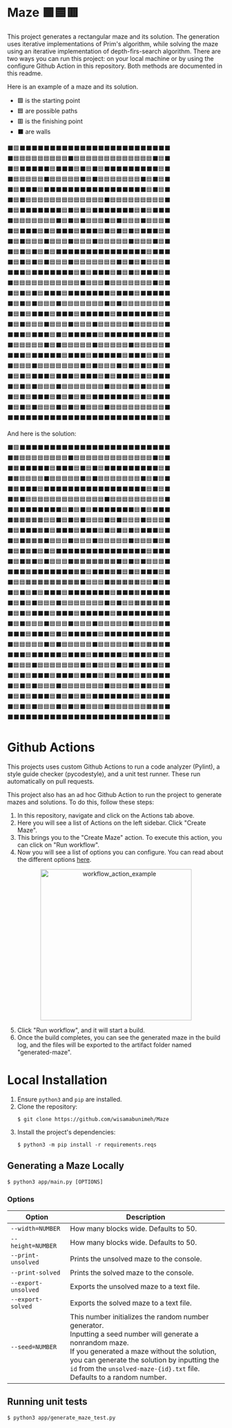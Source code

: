 # Maze 🟩🟦🟥

This project generates a rectangular maze and its solution. The generation uses iterative implementations of Prim's algorithm, while solving the maze using an iterative implementation of depth-firs-search algorithm. There are two ways you can run this project: on your local machine or by using the configure Github Action in this repository. Both methods are documented in this readme.

Here is an example of a maze and its solution.

- 🟩 is the starting point
- 🟦 are possible paths
- 🟥 is the finishing point
- ⬛ are walls

⬛🟩⬛⬛⬛⬛⬛⬛⬛⬛⬛⬛⬛⬛⬛⬛⬛⬛⬛⬛⬛⬛⬛⬛⬛⬛⬛<br>
⬛🟦🟦🟦🟦🟦🟦🟦🟦🟦⬛🟦🟦🟦🟦🟦🟦🟦🟦🟦🟦🟦🟦🟦⬛🟦⬛<br>
⬛🟦⬛⬛⬛⬛⬛🟦⬛⬛⬛🟦⬛🟦⬛🟦⬛⬛⬛⬛⬛⬛⬛⬛⬛🟦⬛<br>
⬛🟦🟦🟦🟦🟦⬛🟦🟦🟦🟦🟦⬛🟦⬛🟦🟦🟦🟦🟦🟦🟦⬛🟦⬛🟦⬛<br>
⬛🟦⬛⬛⬛🟦⬛⬛⬛⬛⬛⬛⬛⬛⬛⬛⬛⬛⬛⬛⬛⬛⬛🟦⬛🟦⬛<br>
⬛🟦⬛🟦🟦🟦🟦🟦🟦🟦🟦🟦🟦🟦🟦🟦⬛🟦🟦🟦🟦🟦🟦🟦🟦🟦⬛<br>
⬛🟦⬛⬛⬛⬛⬛⬛⬛🟦⬛🟦⬛🟦⬛⬛⬛⬛⬛⬛⬛🟦⬛🟦⬛⬛⬛<br>
⬛🟦🟦🟦🟦🟦🟦🟦⬛🟦⬛🟦⬛🟦🟦🟦⬛🟦⬛🟦🟦🟦⬛🟦🟦🟦⬛<br>
⬛🟦⬛⬛⬛🟦⬛🟦⬛⬛⬛🟦⬛⬛⬛🟦⬛🟦⬛🟦⬛🟦⬛⬛⬛🟦⬛<br>
⬛🟦⬛🟦🟦🟦⬛🟦🟦🟦⬛🟦🟦🟦⬛🟦🟦🟦🟦🟦⬛🟦🟦🟦⬛🟦⬛<br>
⬛🟦⬛🟦⬛🟦⬛🟦⬛⬛⬛⬛⬛⬛⬛⬛⬛⬛⬛⬛⬛⬛⬛🟦⬛⬛⬛<br>
⬛🟦⬛🟦⬛🟦⬛🟦🟦🟦⬛🟦🟦🟦🟦🟦🟦🟦⬛🟦⬛🟦⬛🟦🟦🟦⬛<br>
⬛⬛⬛🟦⬛⬛⬛⬛⬛⬛⬛🟦⬛🟦⬛⬛⬛🟦⬛🟦⬛🟦⬛⬛⬛🟦⬛<br>
⬛🟦🟦🟦🟦🟦🟦🟦🟦🟦🟦🟦⬛🟦🟦🟦⬛🟦🟦🟦🟦🟦🟦🟦⬛🟦⬛<br>
⬛🟦⬛🟦⬛🟦⬛⬛⬛🟦⬛⬛⬛⬛⬛⬛⬛🟦⬛⬛⬛🟦⬛⬛⬛⬛⬛<br>
⬛🟦⬛🟦⬛🟦🟦🟦⬛🟦🟦🟦🟦🟦🟦🟦⬛🟦⬛🟦🟦🟦🟦🟦🟦🟦⬛<br>
⬛🟦⬛🟦⬛⬛⬛🟦⬛⬛⬛🟦⬛⬛⬛⬛⬛🟦⬛⬛⬛⬛⬛⬛⬛🟦⬛<br>
⬛🟦⬛🟦🟦🟦⬛🟦🟦🟦⬛🟦🟦🟦⬛🟦🟦🟦🟦🟦⬛🟦🟦🟦🟦🟦⬛<br>
⬛⬛⬛🟦⬛⬛⬛🟦⬛🟦⬛⬛⬛⬛⬛🟦⬛⬛⬛⬛⬛⬛⬛⬛⬛🟦⬛<br>
⬛🟦🟦🟦🟦🟦⬛🟦⬛🟦🟦🟦🟦🟦⬛🟦🟦🟦🟦🟦⬛🟦🟦🟦🟦🟦⬛<br>
⬛⬛⬛🟦⬛⬛⬛⬛⬛🟦⬛⬛⬛🟦⬛⬛⬛⬛⬛🟦⬛⬛⬛🟦⬛🟦⬛<br>
⬛🟦🟦🟦⬛🟦🟦🟦🟦🟦🟦🟦⬛🟦⬛🟦🟦🟦⬛🟦⬛🟦⬛🟦⬛🟦⬛<br>
⬛🟦⬛🟦⬛⬛⬛🟦⬛⬛⬛🟦⬛⬛⬛🟦⬛🟦⬛⬛⬛🟦⬛🟦⬛⬛⬛<br>
⬛🟦⬛🟦⬛🟦🟦🟦⬛🟦🟦🟦🟦🟦🟦🟦⬛🟦🟦🟦⬛🟦⬛🟦🟦🟦⬛<br>
⬛🟦⬛🟦⬛⬛⬛🟦⬛🟦⬛🟦⬛🟦⬛⬛⬛⬛⬛⬛⬛🟦⬛🟦⬛⬛⬛<br>
⬛🟦⬛🟦⬛🟦🟦🟦⬛🟦⬛🟦⬛🟦🟦🟦⬛🟦🟦🟦🟦🟦🟦🟦🟦🟦⬛<br>
⬛⬛⬛⬛⬛⬛⬛⬛⬛⬛⬛⬛⬛⬛⬛⬛⬛⬛⬛⬛⬛⬛⬛⬛⬛🟥⬛<br>


And here is the solution:

⬛🟩⬛⬛⬛⬛⬛⬛⬛⬛⬛⬛⬛⬛⬛⬛⬛⬛⬛⬛⬛⬛⬛⬛⬛⬛⬛<br>
⬛🟧🟦🟦🟦🟦🟦🟦🟦🟦⬛🟦🟦🟦🟦🟦🟦🟦🟦🟦🟦🟦🟦🟦⬛🟦⬛<br>
⬛🟧⬛⬛⬛⬛⬛🟦⬛⬛⬛🟦⬛🟦⬛🟦⬛⬛⬛⬛⬛⬛⬛⬛⬛🟦⬛<br>
⬛🟧🟦🟦🟦🟦⬛🟦🟦🟦🟦🟦⬛🟦⬛🟦🟦🟦🟦🟦🟦🟦⬛🟦⬛🟦⬛<br>
⬛🟧⬛⬛⬛🟦⬛⬛⬛⬛⬛⬛⬛⬛⬛⬛⬛⬛⬛⬛⬛⬛⬛🟦⬛🟦⬛<br>
⬛🟧⬛🟦🟦🟦🟦🟦🟦🟦🟦🟦🟦🟦🟦🟦⬛🟦🟦🟦🟦🟦🟦🟦🟦🟦⬛<br>
⬛🟧⬛⬛⬛⬛⬛⬛⬛🟦⬛🟦⬛🟦⬛⬛⬛⬛⬛⬛⬛🟦⬛🟦⬛⬛⬛<br>
⬛🟧🟧🟧🟧🟧🟦🟦⬛🟦⬛🟦⬛🟦🟦🟦⬛🟦⬛🟦🟦🟦⬛🟦🟦🟦⬛<br>
⬛🟦⬛⬛⬛🟧⬛🟦⬛⬛⬛🟦⬛⬛⬛🟦⬛🟦⬛🟦⬛🟦⬛⬛⬛🟦⬛<br>
⬛🟦⬛🟧🟧🟧⬛🟦🟦🟦⬛🟦🟦🟦⬛🟦🟦🟦🟦🟦⬛🟦🟦🟦⬛🟦⬛<br>
⬛🟦⬛🟧⬛🟦⬛🟦⬛⬛⬛⬛⬛⬛⬛⬛⬛⬛⬛⬛⬛⬛⬛🟦⬛⬛⬛<br>
⬛🟦⬛🟧⬛🟦⬛🟦🟦🟦⬛🟧🟧🟧🟧🟧🟧🟧⬛🟦⬛🟦⬛🟦🟦🟦⬛<br>
⬛⬛⬛🟧⬛⬛⬛⬛⬛⬛⬛🟧⬛🟦⬛⬛⬛🟧⬛🟦⬛🟦⬛⬛⬛🟦⬛<br>
⬛🟦🟦🟧🟧🟧🟧🟧🟧🟧🟧🟧⬛🟦🟦🟦⬛🟧🟧🟧🟧🟧🟦🟦⬛🟦⬛<br>
⬛🟦⬛🟦⬛🟦⬛⬛⬛🟦⬛⬛⬛⬛⬛⬛⬛🟦⬛⬛⬛🟧⬛⬛⬛⬛⬛<br>
⬛🟦⬛🟦⬛🟦🟦🟦⬛🟦🟦🟦🟦🟦🟦🟦⬛🟦⬛🟦🟦🟧🟧🟧🟧🟧⬛<br>
⬛🟦⬛🟦⬛⬛⬛🟦⬛⬛⬛🟦⬛⬛⬛⬛⬛🟦⬛⬛⬛⬛⬛⬛⬛🟧⬛<br>
⬛🟦⬛🟦🟦🟦⬛🟦🟦🟦⬛🟦🟦🟦⬛🟦🟦🟦🟦🟦⬛🟦🟦🟦🟦🟧⬛<br>
⬛⬛⬛🟦⬛⬛⬛🟦⬛🟦⬛⬛⬛⬛⬛🟦⬛⬛⬛⬛⬛⬛⬛⬛⬛🟧⬛<br>
⬛🟦🟦🟦🟦🟦⬛🟦⬛🟦🟦🟦🟦🟦⬛🟦🟦🟦🟦🟦⬛🟦🟦🟧🟧🟧⬛<br>
⬛⬛⬛🟦⬛⬛⬛⬛⬛🟦⬛⬛⬛🟦⬛⬛⬛⬛⬛🟦⬛⬛⬛🟧⬛🟦⬛<br>
⬛🟦🟦🟦⬛🟦🟦🟦🟦🟦🟦🟦⬛🟦⬛🟦🟦🟦⬛🟦⬛🟦⬛🟧⬛🟦⬛<br>
⬛🟦⬛🟦⬛⬛⬛🟦⬛⬛⬛🟦⬛⬛⬛🟦⬛🟦⬛⬛⬛🟦⬛🟧⬛⬛⬛<br>
⬛🟦⬛🟦⬛🟦🟦🟦⬛🟦🟦🟦🟦🟦🟦🟦⬛🟦🟦🟦⬛🟦⬛🟧🟦🟦⬛<br>
⬛🟦⬛🟦⬛⬛⬛🟦⬛🟦⬛🟦⬛🟦⬛⬛⬛⬛⬛⬛⬛🟦⬛🟧⬛⬛⬛<br>
⬛🟦⬛🟦⬛🟦🟦🟦⬛🟦⬛🟦⬛🟦🟦🟦⬛🟦🟦🟦🟦🟦🟦🟧🟧🟧⬛<br>
⬛⬛⬛⬛⬛⬛⬛⬛⬛⬛⬛⬛⬛⬛⬛⬛⬛⬛⬛⬛⬛⬛⬛⬛⬛🟥⬛<br>

# Github Actions
This projects uses custom Github Actions to run a code analyzer (Pylint), a style guide checker (pycodestyle), and a unit test runner. These run automatically on pull requests.

This project also has an ad hoc Github Action to run the project to generate mazes and solutions. To do this, follow these steps:
1. In this repository, navigate and click on the Actions tab above.
2. Here you will see a list of Actions on the left sidebar. Click "Create Maze".
3. This brings you to the "Create Maze" action. To execute this action, you can click on "Run workflow".
4. Now you will see a list of options you can configure. You can read about the different options [here](#options).
<p align="center">
  <img src="./workflow_action_example.png" width="350" title="workflow_action_example">
</p>

5. Click "Run workflow", and it will start a build.
6. Once the build completes, you can see the generated maze in the build log, and the files will be exported to the artifact folder named "generated-maze".


# Local Installation
1. Ensure `python3` and `pip` are installed.
2.  Clone the repository:
	```
	$ git clone https://github.com/wisamabunimeh/Maze
	```
3. Install the project's dependencies:
	```
	$ python3 -m pip install -r requirements.reqs
	```

## Generating a Maze Locally
```
$ python3 app/main.py [OPTIONS]
```
### Options

|      **Option**     	            |            **Description**           	     |
|-----------------------------------|---------------------------------------------|
| `--width=NUMBER`                  | How many blocks wide. Defaults to 50.       |
| `--height=NUMBER`                 | How many blocks wide. Defaults to 50.       |
| `--print-unsolved`  	            | Prints the unsolved maze to the console.   |
| `--print-solved`    	            | Prints the solved maze to the console.     |
| `--export-unsolved`               | Exports the unsolved maze to a text file.   |
| `--export-solved`                 | Exports the solved maze to a text file.      |
| `--seed=NUMBER`                   | This number initializes the random number generator.<br>Inputting a seed number will generate a nonrandom maze. <br>If you generated a maze without the solution,<br>you can generate the solution by inputting the `id` from the `unsolved-maze-{id}.txt` file. <br>Defaults to a random number. |

## Running unit tests
```
$ python3 app/generate_maze_test.py
```
